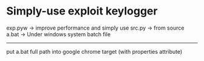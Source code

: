 Simply-use exploit keylogger
===
exp.pyw -> improve performance and simply use
src.py -> from source 
a.bat -> Under windows system batch file
- - -
put a.bat full path into google chrome target (with properties attribute)
